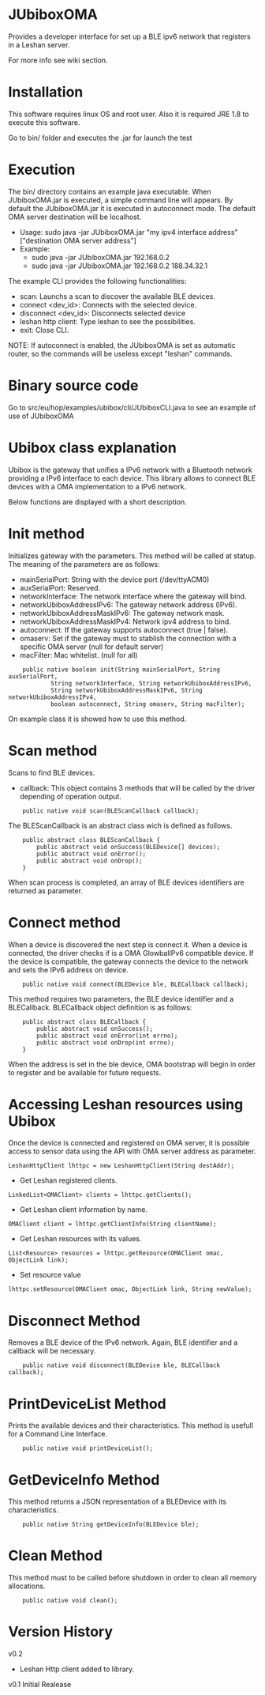 JUbiboxOMA
==========

Provides a developer interface for set up a BLE ipv6 network that registers in a Leshan server.

For more info see wiki section.

Installation
============

This software requires linux OS and root user. Also it is required JRE 1.8 to execute this software.

Go to bin/ folder and executes the .jar for launch the test


Execution
=========

The bin/ directory contains an example java executable. When JUbiboxOMA.jar is executed, a simple command line will appears. By default the JUbiboxOMA.jar it is executed in autoconnect mode. The default OMA server destination will be localhost.

- Usage: sudo java -jar JUbiboxOMA.jar "my ipv4 interface address" ["destination OMA server address"]
- Example: 
	- sudo java -jar JUbiboxOMA.jar 192.168.0.2
	- sudo java -jar JUbiboxOMA.jar 192.168.0.2 188.34.32.1

The example CLI provides the following functionalities:

- scan: Launchs a scan to discover the available BLE devices. 
- connect <dev_id>: Connects with the selected device.
- disconnect <dev_id>: Disconnects selected device
- leshan http client: Type leshan to see the possibilities.
- exit: Close CLI.

NOTE: If autoconnect is enabled, the JUbiboxOMA is set as automatic router, so the commands will be useless except "leshan" commands.

Binary source code
==================

Go to src/eu/hop/examples/ubibox/cli/JUbiboxCLI.java to see an example of use of JUbiboxOMA

Ubibox class explanation
========================

Ubibox is the gateway that unifies a IPv6 network with a Bluetooth network providing a IPv6 interface to each device. This library allows to connect BLE devices with a OMA implementation to a IPv6 network. 

Below functions are displayed with a short description.

Init method
===========

Initializes gateway with the parameters. This method will be called at statup. The meaning of the parameters are as follows:

- mainSerialPort: String with the device port (/dev/ttyACM0)
- auxSerialPort: Reserved.
- networkInterface: The network interface where the gateway will bind.
- networkUbiboxAddressIPv6: The gateway network address (IPv6).
- networkUbiboxAddressMaskIPv6: The gateway network mask.
- networkUbiboxAddressMaskIPv4: Network ipv4 address to bind.
- autoconnect: If the gateway supports autoconnect (true | false).
- omaserv: Set if the gateway must to stablish the connection with a specific OMA server (null for default server)
- macFilter: Mac whitelist. (null for all)

```	
	public native boolean init(String mainSerialPort, String auxSerialPort,
			String networkInterface, String networkUbiboxAddressIPv6,
			String networkUbiboxAddressMaskIPv6, String networkUbiboxAddressIPv4,
			boolean autoconnect, String omaserv, String macFilter);
```	
On example class it is showed how to use this method.


Scan method
===========

Scans to find BLE devices.

- callback: This object contains 3 methods that will be called by the driver depending of operation output.

```
	public native void scan(BLEScanCallback callback);
```

The BLEScanCallback is an abstract class wich is defined as follows.
```
	public abstract class BLEScanCallback {
		public abstract void onSuccess(BLEDevice[] devices);
		public abstract void onError();
		public abstract void onDrop();
	}

```
When scan process is completed, an array of BLE devices identifiers are returned as parameter.


Connect method
==============

When a device is discovered the next step is connect it. When a device is connected, the driver checks if is a OMA GlowbalIPv6 compatible device. If the device is compatible, the gateway connects the device to the network and sets the IPv6 address on device.

```
	public native void connect(BLEDevice ble, BLECallback callback);
```
This method requires two parameters, the BLE device identifier and a BLECallback. BLECallback object definition is as follows:
```
	public abstract class BLECallback {
		public abstract void onSuccess();
		public abstract void onError(int errno);
		public abstract void onDrop(int errno);	
	}
```
When the address is set in the ble device, OMA bootstrap will begin in order to register and be available for future requests.

Accessing Leshan resources using Ubibox
=======================================

Once the device is connected and registered on OMA server, it is possible access to sensor data using the API with OMA server address as parameter. 
```
LeshanHttpClient lhttpc = new LeshanHttpClient(String destAddr);
```
* Get Leshan registered clients.
```
LinkedList<OMAClient> clients = lhttpc.getClients();
```
* Get Leshan client information by name.
```
OMAClient client = lhttpc.getClientInfo(String clientName);
```
* Get Leshan resources with its values.
```
List<Resource> resources = lhttpc.getResource(OMAClient omac, ObjectLink link);
```
* Set resource value
```
lhttpc.setResource(OMAClient omac, ObjectLink link, String newValue);
```

Disconnect Method
=================

Removes a BLE device of the IPv6 network. Again, BLE identifier and a callback will be necessary.

```	
	public native void disconnect(BLEDevice ble, BLECallback callback);
```

PrintDeviceList Method
======================

Prints the available devices and their characteristics. This method is usefull for a Command Line Interface.

```	
	public native void printDeviceList();
```	

GetDeviceInfo Method
====================

This method returns a JSON representation of a BLEDevice with its characteristics.

```
	public native String getDeviceInfo(BLEDevice ble);
```

Clean Method
============

This method must to be called before shutdown in order to clean all memory allocations.

```	
	public native void clean();
```

Version History
===============

v0.2

- Leshan Http client added to library.

v0.1 Initial Realease






